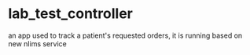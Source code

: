 # lab_test_controller
an app used to track a patient's requested orders, it is running based on new nlims service
